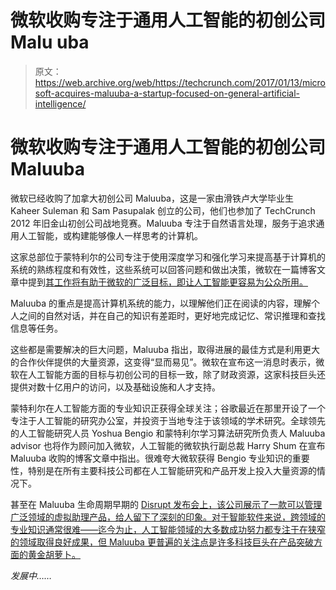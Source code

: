 # 微软收购专注于通用人工智能的初创公司 Malu uba 

> 原文：<https://web.archive.org/web/https://techcrunch.com/2017/01/13/microsoft-acquires-maluuba-a-startup-focused-on-general-artificial-intelligence/>

# 微软收购专注于通用人工智能的初创公司 Maluuba

微软已经收购了加拿大初创公司 Maluuba，这是一家由滑铁卢大学毕业生 Kaheer Suleman 和 Sam Pasupalak 创立的公司，他们也参加了 TechCrunch 2012 年旧金山初创公司战地竞赛。Maluuba 专注于自然语言处理，服务于追求通用人工智能，或构建能够像人一样思考的计算机。

这家总部位于蒙特利尔的公司专注于使用深度学习和强化学习来提高基于计算机的系统的熟练程度和有效性，这些系统可以回答问题和做出决策，微软在一篇博客文章中提到[其工作将有助于微软的广泛目标，即让人工智能更容易为公众所用。](https://web.archive.org/web/20221221035752/http://blogs.microsoft.com/blog/2017/01/13/microsoft-acquires-deep-learning-startup-maluuba-ai-pioneer-yoshua-bengio-advisory-role/#sm.0002udjh9f3pfha10ii19kai2vyrb)

Maluuba 的重点是提高计算机系统的能力，以理解他们正在阅读的内容，理解个人之间的自然对话，并在自己的知识有差距时，更好地完成记忆、常识推理和查找信息等任务。

这些都是需要解决的巨大问题，Maluuba 指出，取得进展的最佳方式是利用更大的合作伙伴提供的大量资源，这变得“显而易见”。微软在宣布这一消息时表示，微软在人工智能方面的目标与初创公司的目标一致，除了财政资源，这家科技巨头还提供对数十亿用户的访问，以及基础设施和人才支持。

蒙特利尔在人工智能方面的专业知识正获得全球关注；谷歌最近在那里开设了一个专注于人工智能的研究办公室，并投资于当地专注于该领域的学术研究。全球领先的人工智能研究人员 Yoshua Bengio 和蒙特利尔学习算法研究所负责人 Maluuba advisor 也将作为顾问加入微软，人工智能的微软执行副总裁 Harry Shum 在宣布 Maluuba 收购的博客文章中指出。很难夸大微软获得 Bengio 专业知识的重要性，特别是在所有主要科技公司都在人工智能研究和产品开发上投入大量资源的情况下。

甚至在 Maluuba 生命周期早期的 [Disrupt 发布会上，该公司展示了一款可以管理广泛领域的虚拟助理产品，给人留下了深刻的印象。对于智能软件来说，跨领域的专业知识通常很难——迄今为止，人工智能领域的大多数成功努力都专注于在狭窄的领域取得良好成果，但 Maluuba 更普遍的关注点是许多科技巨头在产品突破方面的黄金胡萝卜。](https://web.archive.org/web/20221221035752/https://techcrunch.com/2012/09/11/disrupt-maluubas-do-engine-takes-aim-at-siri/)

*发展中……*